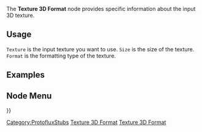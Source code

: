 <languages></languages> <translate>

The **Texture 3D Format** node provides specific information about the
input 3D texture.

## Usage

`Texture` is the input texture you want to use. `Size` is the size of
the texture. `Format` is the formatting type of the texture.

## Examples

## Node Menu

</translate> }}

[Category:ProtofluxStubs](Category:ProtofluxStubs "wikilink") [Texture
3D Format](Category:Protoflux{{#translation:}} "wikilink") [Texture 3D
Format](Category:Protoflux:Assets{{#translation:}} "wikilink")